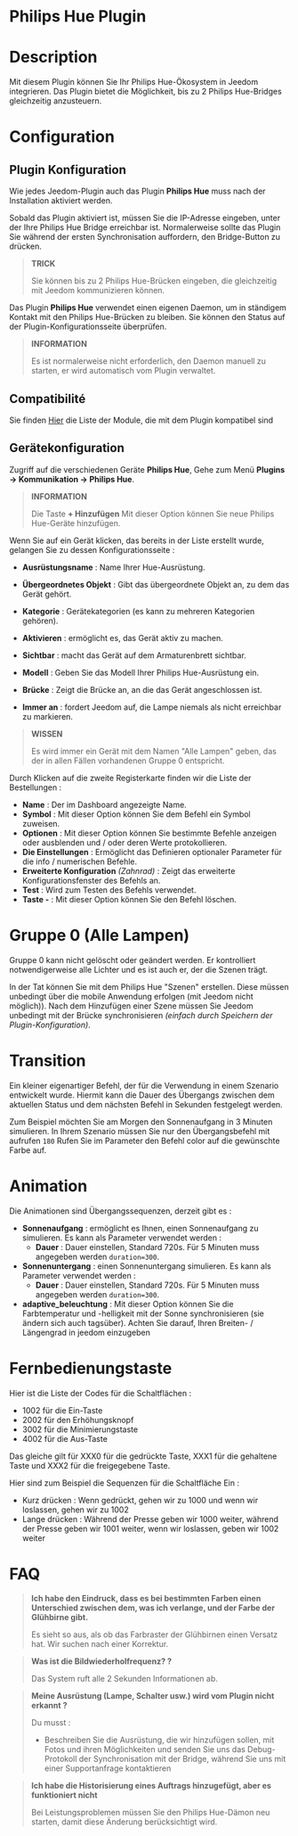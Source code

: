 # Philips Hue Plugin

# Description

Mit diesem Plugin können Sie Ihr Philips Hue-Ökosystem in Jeedom integrieren. Das Plugin bietet die Möglichkeit, bis zu 2 Philips Hue-Bridges gleichzeitig anzusteuern.

# Configuration

## Plugin Konfiguration

Wie jedes Jeedom-Plugin auch das Plugin **Philips Hue** muss nach der Installation aktiviert werden.

Sobald das Plugin aktiviert ist, müssen Sie die IP-Adresse eingeben, unter der Ihre Philips Hue Bridge erreichbar ist. Normalerweise sollte das Plugin Sie während der ersten Synchronisation auffordern, den Bridge-Button zu drücken.

>**TRICK**
>
>Sie können bis zu 2 Philips Hue-Brücken eingeben, die gleichzeitig mit Jeedom kommunizieren können.

Das Plugin **Philips Hue** verwendet einen eigenen Daemon, um in ständigem Kontakt mit den Philips Hue-Brücken zu bleiben. Sie können den Status auf der Plugin-Konfigurationsseite überprüfen.

>**INFORMATION**
>    
>Es ist normalerweise nicht erforderlich, den Daemon manuell zu starten, er wird automatisch vom Plugin verwaltet.

## Compatibilité

Sie finden [Hier](https://compatibility.jeedom.com/index.php?v=d&p=home&plugin=philipsHue) die Liste der Module, die mit dem Plugin kompatibel sind

## Gerätekonfiguration

Zugriff auf die verschiedenen Geräte **Philips Hue**, Gehe zum Menü **Plugins → Kommunikation → Philips Hue**.

>**INFORMATION**
>    
>Die Taste **+ Hinzufügen** Mit dieser Option können Sie neue Philips Hue-Geräte hinzufügen.

Wenn Sie auf ein Gerät klicken, das bereits in der Liste erstellt wurde, gelangen Sie zu dessen Konfigurationsseite :

- **Ausrüstungsname** : Name Ihrer Hue-Ausrüstung.
- **Übergeordnetes Objekt** : Gibt das übergeordnete Objekt an, zu dem das Gerät gehört.
- **Kategorie** : Gerätekategorien (es kann zu mehreren Kategorien gehören).
- **Aktivieren** : ermöglicht es, das Gerät aktiv zu machen.
- **Sichtbar** : macht das Gerät auf dem Armaturenbrett sichtbar.

- **Modell** : Geben Sie das Modell Ihrer Philips Hue-Ausrüstung ein.
- **Brücke** : Zeigt die Brücke an, an die das Gerät angeschlossen ist.
- **Immer an** : fordert Jeedom auf, die Lampe niemals als nicht erreichbar zu markieren.

>**WISSEN**
>
>Es wird immer ein Gerät mit dem Namen "Alle Lampen" geben, das der in allen Fällen vorhandenen Gruppe 0 entspricht.

Durch Klicken auf die zweite Registerkarte finden wir die Liste der Bestellungen :

- **Name** : Der im Dashboard angezeigte Name.
- **Symbol** : Mit dieser Option können Sie dem Befehl ein Symbol zuweisen.
- **Optionen** : Mit dieser Option können Sie bestimmte Befehle anzeigen oder ausblenden und / oder deren Werte protokollieren.
- **Die Einstellungen** : Ermöglicht das Definieren optionaler Parameter für die info / numerischen Befehle.
- **Erweiterte Konfiguration** *(Zahnrad)* : Zeigt das erweiterte Konfigurationsfenster des Befehls an.
- **Test** : Wird zum Testen des Befehls verwendet.
- **Taste -** : Mit dieser Option können Sie den Befehl löschen.


# Gruppe 0 (Alle Lampen)

Gruppe 0 kann nicht gelöscht oder geändert werden. Er kontrolliert notwendigerweise alle Lichter und es ist auch er, der die Szenen trägt.

In der Tat können Sie mit dem Philips Hue "Szenen" erstellen. Diese müssen unbedingt über die mobile Anwendung erfolgen (mit Jeedom nicht möglich)). Nach dem Hinzufügen einer Szene müssen Sie Jeedom unbedingt mit der Brücke synchronisieren *(einfach durch Speichern der Plugin-Konfiguration)*.

# Transition

Ein kleiner eigenartiger Befehl, der für die Verwendung in einem Szenario entwickelt wurde. Hiermit kann die Dauer des Übergangs zwischen dem aktuellen Status und dem nächsten Befehl in Sekunden festgelegt werden.

Zum Beispiel möchten Sie am Morgen den Sonnenaufgang in 3 Minuten simulieren. In Ihrem Szenario müssen Sie nur den Übergangsbefehl mit aufrufen ``180`` Rufen Sie im Parameter den Befehl color auf die gewünschte Farbe auf.

# Animation

Die Animationen sind Übergangssequenzen, derzeit gibt es :

- **Sonnenaufgang** : ermöglicht es Ihnen, einen Sonnenaufgang zu simulieren. Es kann als Parameter verwendet werden :
    - **Dauer** : Dauer einstellen, Standard 720s. Für 5 Minuten muss angegeben werden ``duration=300``.
- **Sonnenuntergang** : einen Sonnenuntergang simulieren. Es kann als Parameter verwendet werden :
    - **Dauer** : Dauer einstellen, Standard 720s. Für 5 Minuten muss angegeben werden ``duration=300``.
- **adaptive_beleuchtung** : Mit dieser Option können Sie die Farbtemperatur und -helligkeit mit der Sonne synchronisieren (sie ändern sich auch tagsüber). Achten Sie darauf, Ihren Breiten- / Längengrad in jeedom einzugeben

# Fernbedienungstaste

Hier ist die Liste der Codes für die Schaltflächen :

- 1002 für die Ein-Taste
- 2002 für den Erhöhungsknopf
- 3002 für die Minimierungstaste
- 4002 für die Aus-Taste

Das gleiche gilt für XXX0 für die gedrückte Taste, XXX1 für die gehaltene Taste und XXX2 für die freigegebene Taste.

Hier sind zum Beispiel die Sequenzen für die Schaltfläche Ein :

- Kurz drücken : Wenn gedrückt, gehen wir zu 1000 und wenn wir loslassen, gehen wir zu 1002
- Lange drücken : Während der Presse geben wir 1000 weiter, während der Presse geben wir 1001 weiter, wenn wir loslassen, geben wir 1002 weiter

# FAQ

> **Ich habe den Eindruck, dass es bei bestimmten Farben einen Unterschied zwischen dem, was ich verlange, und der Farbe der Glühbirne gibt.**
>
> Es sieht so aus, als ob das Farbraster der Glühbirnen einen Versatz hat. Wir suchen nach einer Korrektur.

> **Was ist die Bildwiederholfrequenz? ?**
>
> Das System ruft alle 2 Sekunden Informationen ab.

> **Meine Ausrüstung (Lampe, Schalter usw.) wird vom Plugin nicht erkannt ?**
>
> Du musst :
> - Beschreiben Sie die Ausrüstung, die wir hinzufügen sollen, mit Fotos und ihren Möglichkeiten und senden Sie uns das Debug-Protokoll der Synchronisation mit der Bridge, während Sie uns mit einer Supportanfrage kontaktieren

>**Ich habe die Historisierung eines Auftrags hinzugefügt, aber es funktioniert nicht**
>
>Bei Leistungsproblemen müssen Sie den Philips Hue-Dämon neu starten, damit diese Änderung berücksichtigt wird.
